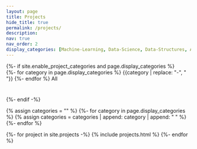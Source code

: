 ```yaml
---
layout: page
title: Projects
hide_title: true
permalink: /projects/
description:
nav: true
nav_order: 2
display_categories: [Machine-Learning, Data-Science, Data-Structures, Algorithms]
---
```


<!-- pages/projects.md -->
<div class="projects">
  {%- if site.enable_project_categories and page.display_categories %}
    <div class="button-group filter-button-group text-center" style="margin-bottom: 40px">
      {%- for category in page.display_categories %}
        <a class="btn btn-sm btn-primary" data-filter=".{{category | downcase}}">{{category | replace: "-", " "}}</a>
      {%- endfor %}
      <a class="btn btn-sm btn-primary active" data-filter="*">All</a>
    </div>
  {%- endif -%}

  {% assign categories = "" %}
  {%- for category in page.display_categories %}
    {% assign categories = categories | append: category | append: " " %}
  {%- endfor %}

  <!-- Display categorized projects -->
  <!-- {%- assign sorted_projects = site.projects | sort: "importance" %} -->
  <!-- Generate cards for each project -->
  <div class="portfolio-grid">
    <div class="grid-sizer {{ categories | replace: ',', '' | downcase }}"></div>
    <div class="gutter-sizer {{ categories | replace: ',', '' | downcase }}"></div>
    {%- for project in site.projects -%}
      {% include projects.html %}
    {%- endfor %}
  </div>
</div>
